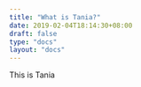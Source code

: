 ```yaml
---
title: "What is Tania?"
date: 2019-02-04T18:14:30+08:00
draft: false
type: "docs"
layout: "docs"
---
```


This is Tania